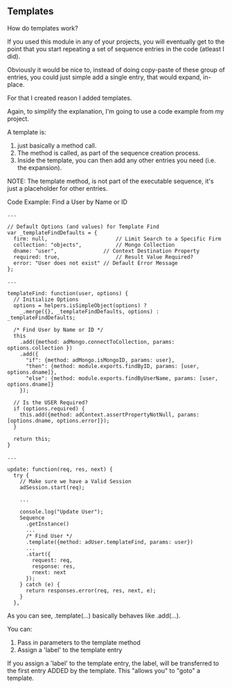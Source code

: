 ## Templates

How do templates work?

If you used this module in any of your projects, you will eventually get to the point that you start repeating a set of sequence entries in the code (atleast I did).

Obviously it would be nice to, instead of doing copy-paste of these group of entries, you could just simple add a single entry, that would expand, in-place.

For that I created reason I added templates.

Again, to simplify the explanation, I'm going to use a code example from my project.

A template is:

1. just basically a method call.
2. The method is called, as part of the sequence creation process.
3. Inside the template, you can then add any other entries you need (i.e. the expansion).

NOTE: The template method, is not part of the executable sequence, it's just a placeholder for other entries.

Code Example: Find a User by Name or ID

```
...

// Default Options (and values) for Template Find
var _templateFindDefaults = {
  firm: null,                      // Limit Search to a Specific Firm
  collection: "objects",           // Mongo Collection
  dname: "user",               // Context Destination Property
  required: true,                  // Result Value Required?
  error: "User does not exist" // Default Error Message
};

...

templateFind: function(user, options) {
  // Initialize Options
  options = helpers.isSimpleObject(options) ?
    _.merge({}, _templateFindDefaults, options) : _templateFindDefaults;

  /* Find User by Name or ID */
  this
    .add({method: adMongo.connectToCollection, params: options.collection })
    .add({
      "if": {method: adMongo.isMongoID, params: user},
      "then": {method: module.exports.findByID, params: [user, options.dname]},
      "else": {method: module.exports.findByUserName, params: [user, options.dname]}
    });

  // Is the USER Required?
  if (options.required) {
    this.add({method: adContext.assertPropertyNotNull, params: [options.dname, options.error]});
  }

  return this;
}

...

update: function(req, res, next) {
  try {
    // Make sure we have a Valid Session
    adSession.start(req);

    ...

    console.log("Update User");
    Sequence
      .getInstance()
      ...
      /* Find User */
      .template({method: adUser.templateFind, params: user})
      ...
      .start({
        request: req,
        response: res,
        rnext: next
      });
    } catch (e) {
      return responses.error(req, res, next, e);
    }
  },
```

As you can see, .template(...) basically behaves like .add(...).

You can:

1. Pass in parameters to the template method
2. Assign a 'label' to the template entry

If you assign a 'label' to the template entry, the label, will be transferred to the
first entry ADDED by the template. This "allows you" to "goto" a template.
